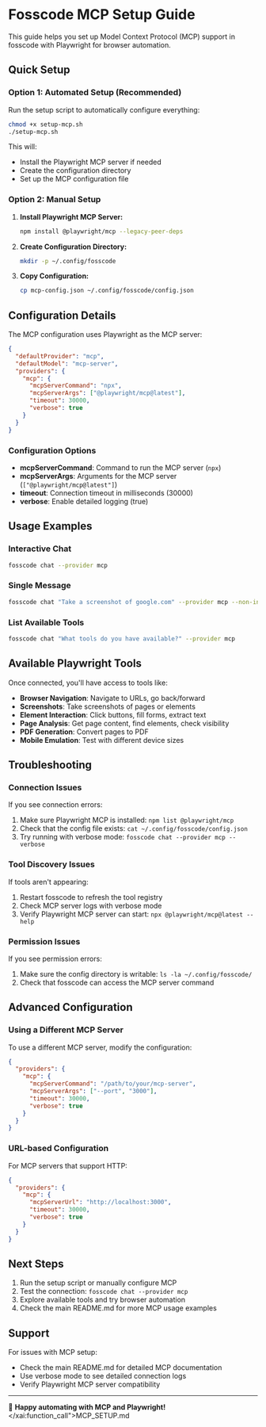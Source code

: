 # Fosscode MCP Setup Guide

This guide helps you set up Model Context Protocol (MCP) support in fosscode with Playwright for browser automation.

## Quick Setup

### Option 1: Automated Setup (Recommended)

Run the setup script to automatically configure everything:

```bash
chmod +x setup-mcp.sh
./setup-mcp.sh
```

This will:

- Install the Playwright MCP server if needed
- Create the configuration directory
- Set up the MCP configuration file

### Option 2: Manual Setup

1. **Install Playwright MCP Server:**

   ```bash
   npm install @playwright/mcp --legacy-peer-deps
   ```

2. **Create Configuration Directory:**

   ```bash
   mkdir -p ~/.config/fosscode
   ```

3. **Copy Configuration:**
   ```bash
   cp mcp-config.json ~/.config/fosscode/config.json
   ```

## Configuration Details

The MCP configuration uses Playwright as the MCP server:

```json
{
  "defaultProvider": "mcp",
  "defaultModel": "mcp-server",
  "providers": {
    "mcp": {
      "mcpServerCommand": "npx",
      "mcpServerArgs": ["@playwright/mcp@latest"],
      "timeout": 30000,
      "verbose": true
    }
  }
}
```

### Configuration Options

- **mcpServerCommand**: Command to run the MCP server (`npx`)
- **mcpServerArgs**: Arguments for the MCP server (`["@playwright/mcp@latest"]`)
- **timeout**: Connection timeout in milliseconds (30000)
- **verbose**: Enable detailed logging (true)

## Usage Examples

### Interactive Chat

```bash
fosscode chat --provider mcp
```

### Single Message

```bash
fosscode chat "Take a screenshot of google.com" --provider mcp --non-interactive
```

### List Available Tools

```bash
fosscode chat "What tools do you have available?" --provider mcp
```

## Available Playwright Tools

Once connected, you'll have access to tools like:

- **Browser Navigation**: Navigate to URLs, go back/forward
- **Screenshots**: Take screenshots of pages or elements
- **Element Interaction**: Click buttons, fill forms, extract text
- **Page Analysis**: Get page content, find elements, check visibility
- **PDF Generation**: Convert pages to PDF
- **Mobile Emulation**: Test with different device sizes

## Troubleshooting

### Connection Issues

If you see connection errors:

1. Make sure Playwright MCP is installed: `npm list @playwright/mcp`
2. Check that the config file exists: `cat ~/.config/fosscode/config.json`
3. Try running with verbose mode: `fosscode chat --provider mcp --verbose`

### Tool Discovery Issues

If tools aren't appearing:

1. Restart fosscode to refresh the tool registry
2. Check MCP server logs with verbose mode
3. Verify Playwright MCP server can start: `npx @playwright/mcp@latest --help`

### Permission Issues

If you see permission errors:

1. Make sure the config directory is writable: `ls -la ~/.config/fosscode/`
2. Check that fosscode can access the MCP server command

## Advanced Configuration

### Using a Different MCP Server

To use a different MCP server, modify the configuration:

```json
{
  "providers": {
    "mcp": {
      "mcpServerCommand": "/path/to/your/mcp-server",
      "mcpServerArgs": ["--port", "3000"],
      "timeout": 30000,
      "verbose": true
    }
  }
}
```

### URL-based Configuration

For MCP servers that support HTTP:

```json
{
  "providers": {
    "mcp": {
      "mcpServerUrl": "http://localhost:3000",
      "timeout": 30000,
      "verbose": true
    }
  }
}
```

## Next Steps

1. Run the setup script or manually configure MCP
2. Test the connection: `fosscode chat --provider mcp`
3. Explore available tools and try browser automation
4. Check the main README.md for more MCP usage examples

## Support

For issues with MCP setup:

- Check the main README.md for detailed MCP documentation
- Use verbose mode to see detailed connection logs
- Verify Playwright MCP server compatibility

---

🎉 **Happy automating with MCP and Playwright!**</content>
</xai:function_call">MCP_SETUP.md
